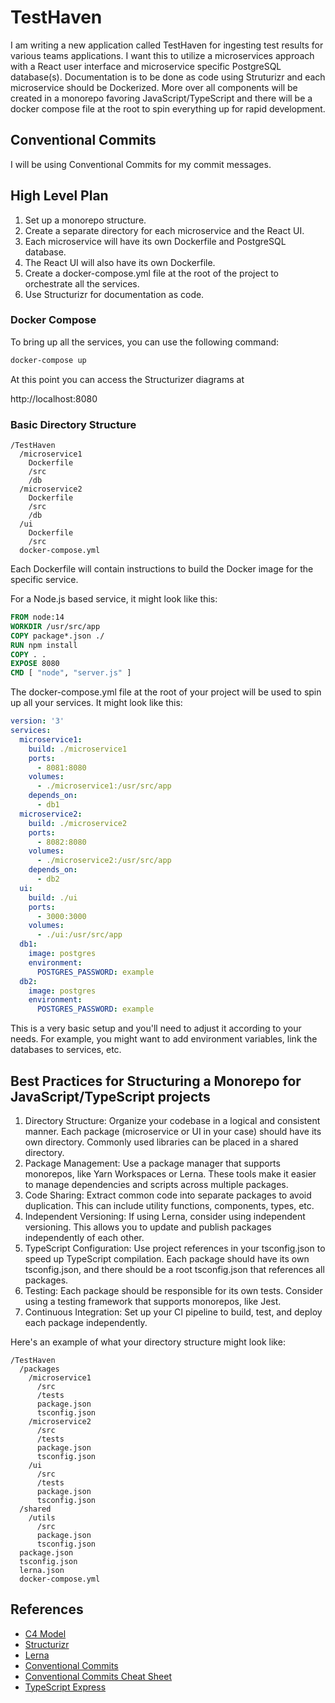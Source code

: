 # TestHaven

I am writing a new application called TestHaven for ingesting 
test results for various teams applications. I want this to 
utilize a microservices approach with a React user interface 
and microservice specific PostgreSQL database(s). Documentation 
is to be done as code using Struturizr and each microservice 
should be Dockerized. More over all components will be created 
in a monorepo favoring JavaScript/TypeScript and there will be 
a docker compose file at the root to spin everything up for 
rapid development.

## Conventional Commits

I will be using Conventional Commits for my commit messages.

## High Level Plan

1. Set up a monorepo structure.
2. Create a separate directory for each microservice and the React UI.
3. Each microservice will have its own Dockerfile and PostgreSQL database.
4. The React UI will also have its own Dockerfile.
5. Create a docker-compose.yml file at the root of the project to orchestrate all the services.
6. Use Structurizr for documentation as code.


### Docker Compose

To bring up all the services, you can use the following command:

```bash
docker-compose up
```

At this point you can access the Structurizer diagrams at

http://localhost:8080

### Basic Directory Structure

```text
/TestHaven
  /microservice1
    Dockerfile
    /src
    /db
  /microservice2
    Dockerfile
    /src
    /db
  /ui
    Dockerfile
    /src
  docker-compose.yml
```

Each Dockerfile will contain instructions to build the Docker image
for the specific service.

For a Node.js based service, it might look like this:

```Dockerfile
FROM node:14
WORKDIR /usr/src/app
COPY package*.json ./
RUN npm install
COPY . .
EXPOSE 8080
CMD [ "node", "server.js" ]
```

The docker-compose.yml file at the root of your project will be
used to spin up all your services.  It might look like this:

```yaml
version: '3'
services:
  microservice1:
    build: ./microservice1
    ports:
      - 8081:8080
    volumes:
      - ./microservice1:/usr/src/app
    depends_on:
      - db1
  microservice2:
    build: ./microservice2
    ports:
      - 8082:8080
    volumes:
      - ./microservice2:/usr/src/app
    depends_on:
      - db2
  ui:
    build: ./ui
    ports:
      - 3000:3000
    volumes:
      - ./ui:/usr/src/app
  db1:
    image: postgres
    environment:
      POSTGRES_PASSWORD: example
  db2:
    image: postgres
    environment:
      POSTGRES_PASSWORD: example
```

This is a very basic setup and you'll need to adjust it according to
your needs.  For example, you might want to add environment variables,
link the databases to services, etc.

## Best Practices for Structuring a Monorepo for JavaScript/TypeScript projects

1. Directory Structure: Organize your codebase in a logical and consistent manner. Each package (microservice or UI in your case) should have its own directory. Commonly used libraries can be placed in a shared directory.  
2. Package Management: Use a package manager that supports monorepos, like Yarn Workspaces or Lerna. These tools make it easier to manage dependencies and scripts across multiple packages.  
3. Code Sharing: Extract common code into separate packages to avoid duplication. This can include utility functions, components, types, etc.  
4. Independent Versioning: If using Lerna, consider using independent versioning. This allows you to update and publish packages independently of each other.  
5. TypeScript Configuration: Use project references in your tsconfig.json to speed up TypeScript compilation. Each package should have its own tsconfig.json, and there should be a root tsconfig.json that references all packages.  
6. Testing: Each package should be responsible for its own tests. Consider using a testing framework that supports monorepos, like Jest.  
7. Continuous Integration: Set up your CI pipeline to build, test, and deploy each package independently.

Here's an example of what your directory structure might look like:

```text
/TestHaven
  /packages
    /microservice1
      /src
      /tests
      package.json
      tsconfig.json
    /microservice2
      /src
      /tests
      package.json
      tsconfig.json
    /ui
      /src
      /tests
      package.json
      tsconfig.json
  /shared
    /utils
      /src
      package.json
      tsconfig.json
  package.json
  tsconfig.json
  lerna.json
  docker-compose.yml
```


## References

* [C4 Model](https://c4model.com/)
* [Structurizr](https://structurizr.com/)
* [Lerna](https://lerna.js.org/)
* [Conventional Commits](https://www.conventionalcommits.org/)
* [Conventional Commits Cheat Sheet](https://gist.github.com/Zekfad/f51cb06ac76e2457f11c80ed705c95a3)
* [TypeScript Express](https://blog.logrocket.com/how-to-set-up-node-typescript-express/)
